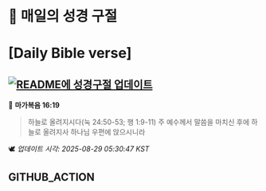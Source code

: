 # 🙏 매일의 성경 구절
# [Daily Bible verse]
## [![README에 성경구절 업데이트](https://github.com/DONGSUKA/first_test/actions/workflows/update-readme-bible.yml/badge.svg)](https://github.com/DONGSUKA/first_test/actions/workflows/update-readme-bible.yml)
<!-- START_BIBLE_VERSE -->
📖 **마가복음 16:19**
> 하늘로 올려지시다(눅 24:50-53; 행 1:9-11) 주 예수께서 말씀을 마치신 후에 하늘로 올려지사 하나님 우편에 앉으시니라

🕊️ _업데이트 시각: 2025-08-29 05:30:47 KST_
  <!-- END_BIBLE_VERSE -->
## GITHUB_ACTION

